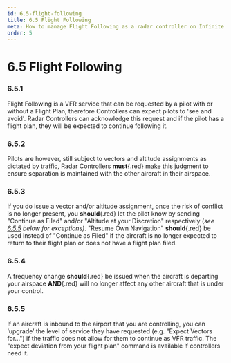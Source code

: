 ```yaml
---
id: 6.5-flight-following
title: 6.5 Flight Following
meta: How to manage Flight Following as a radar controller on Infinite Flight.
order: 5
---
```


# 6.5  Flight Following



### 6.5.1    

Flight Following is a VFR service that can be requested by a pilot with or without a Flight Plan, therefore Controllers can expect pilots to 'see and avoid'. Radar Controllers can acknowledge this request and if the pilot has a flight plan, they will be expected to continue following it. 



### 6.5.2    

Pilots are however, still subject to vectors and altitude assignments as dictated by traffic, Radar Controllers **must**{.red} make this judgment to ensure separation is maintained with the other aircraft in their airspace.



### 6.5.3    

If you do issue a vector and/or altitude assignment, once the risk of conflict is no longer present, you **should**{.red} let the pilot know by sending "Continue as Filed" and/or "Altitude at your Discretion" respectively (*see [6.5.5](/guide/atc-manual/6.-radar/6.5-flight-following#6.5.5) below for exceptions)*. "Resume Own Navigation" **should**{.red} be used instead of "Continue as Filed"  if the aircraft is no longer expected to return to their flight plan or does not have a flight plan filed. 



### 6.5.4    

A frequency change **should**{.red} be issued when the aircraft is departing your airspace **AND**{.red} will no longer affect any other aircraft that is under your control.



### 6.5.5    

If an aircraft is inbound to the airport that you are controlling, you can ‘upgrade’ the level of service they have requested (e.g. "Expect Vectors for...") if the traffic does not allow for them to continue as VFR traffic. The "expect deviation from your flight plan" command is available if controllers need it.
